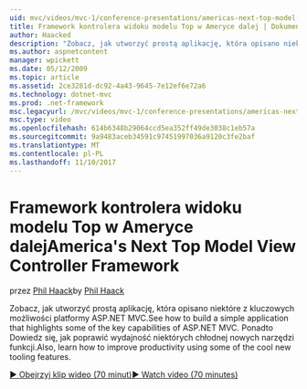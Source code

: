 ```yaml
---
uid: mvc/videos/mvc-1/conference-presentations/americas-next-top-model-view-controller-framework
title: Framework kontrolera widoku modelu Top w Ameryce dalej | Dokumentacja firmy Microsoft
author: Haacked
description: "Zobacz, jak utworzyć prostą aplikację, która opisano niektóre z kluczowych możliwości platformy ASP.NET MVC. Ponadto Dowiedz się, jak poprawić wydajność niektórych..."
ms.author: aspnetcontent
manager: wpickett
ms.date: 05/12/2009
ms.topic: article
ms.assetid: 2ce3281d-dc92-4a43-9645-7e12ef6e72a6
ms.technology: dotnet-mvc
ms.prod: .net-framework
msc.legacyurl: /mvc/videos/mvc-1/conference-presentations/americas-next-top-model-view-controller-framework
msc.type: video
ms.openlocfilehash: 614b6348b29064ccd5ea352ff49de3038c1eb57a
ms.sourcegitcommit: 9a9483aceb34591c97451997036a9120c3fe2baf
ms.translationtype: MT
ms.contentlocale: pl-PL
ms.lasthandoff: 11/10/2017
---
```

<a name="americas-next-top-model-view-controller-framework"></a><span data-ttu-id="eb82a-104">Framework kontrolera widoku modelu Top w Ameryce dalej</span><span class="sxs-lookup"><span data-stu-id="eb82a-104">America's Next Top Model View Controller Framework</span></span>
====================
<span data-ttu-id="eb82a-105">przez [Phil Haack](https://github.com/Haacked)</span><span class="sxs-lookup"><span data-stu-id="eb82a-105">by [Phil Haack](https://github.com/Haacked)</span></span>

<span data-ttu-id="eb82a-106">Zobacz, jak utworzyć prostą aplikację, która opisano niektóre z kluczowych możliwości platformy ASP.NET MVC.</span><span class="sxs-lookup"><span data-stu-id="eb82a-106">See how to build a simple application that highlights some of the key capabilities of ASP.NET MVC.</span></span> <span data-ttu-id="eb82a-107">Ponadto Dowiedz się, jak poprawić wydajność niektórych chłodnej nowych narzędzi funkcji.</span><span class="sxs-lookup"><span data-stu-id="eb82a-107">Also, learn how to improve productivity using some of the cool new tooling features.</span></span>

[<span data-ttu-id="eb82a-108">&#9654; Obejrzyj klip wideo (70 minut)</span><span class="sxs-lookup"><span data-stu-id="eb82a-108">&#9654; Watch video (70 minutes)</span></span>](https://channel9.msdn.com/Blogs/ASP-NET-Site-Videos/americas-next-top-model-view-controller-framework)
